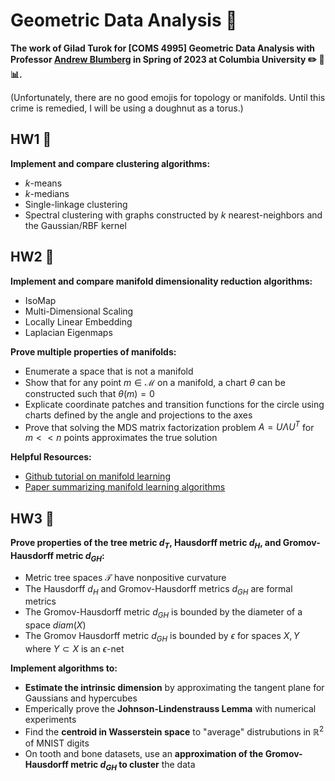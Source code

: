 # Geometric Data Analysis :doughnut:

**The work of Gilad Turok for [COMS 4995] Geometric Data Analysis with Professor [Andrew Blumberg](https://ajblumberg.github.io/) in Spring of 2023 at Columbia University :pencil2: :triangular_ruler: :bar_chart:.**

(Unfortunately, there are no good emojis for topology or manifolds. Until this crime is remedied, I will be using a doughnut as a torus.)

## **HW1** :round_pushpin: ##
**Implement and compare clustering algorithms:**
- $k$-means
- $k$-medians
- Single-linkage clustering
- Spectral clustering with graphs constructed by $k$ nearest-neighbors and the Gaussian/RBF kernel

## **HW2** :round_pushpin: ##
**Implement and compare manifold dimensionality reduction algorithms:**
- IsoMap
- Multi-Dimensional Scaling
- Locally Linear Embedding
- Laplacian Eigenmaps

**Prove multiple properties of manifolds:**
- Enumerate a space that is not a manifold
- Show that for any point $m \in \mathcal{M}$ on a manifold, a chart $\theta$ can be constructed such that $\theta(m)=0$
- Explicate coordinate patches and transition functions for the circle using charts defined by the angle and projections to the axes
- Prove that solving the MDS matrix factorization problem $A=U \Lambda U^T$ for $m << n$ points approximates the true solution

**Helpful Resources:**
- [Github tutorial on manifold learning](https://github.com/drewwilimitis/Manifold-Learning)
- [Paper summarizing manifold learning algorithms](https://www.cs.columbia.edu/~verma/classes/ml/ref/lec8_cayton_manifolds.pdf)

## **HW3** :round_pushpin: ##
**Prove properties of the tree metric $d_T$, Hausdorff metric $d_H$, and Gromov-Hausdorff metric $d_{GH}$:**

- Metric tree spaces $\mathcal{T}$ have nonpositive curvature
- The Hausdorff $d_H$ and Gromov-Hausdorff metrics $d_{GH}$ are formal metrics
- The Gromov-Hausdorff metric $d_{GH}$ is bounded by the diameter of a space $diam(X)$
- The Gromov Hausdorff metric $d_{GH}$ is bounded by $\epsilon$ for spaces $X,Y$ where $Y \subset X$ is an $\epsilon$-net

**Implement algorithms to:**    
- **Estimate the intrinsic dimension** by approximating the tangent plane for Gaussians and hypercubes
- Emperically prove the **Johnson-Lindenstrauss Lemma** with numerical experiments
- Find the **centroid in Wasserstein space** to "average" distrubutions in $\mathbb{R}^2$ of MNIST digits
- On tooth and bone datasets, use an **approximation of the Gromov-Hausdorff metric $d_{GH}$ to cluster** the data